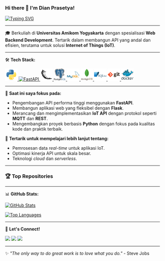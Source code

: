 ### Hi there 👋 I'm Dian Prasetya!

[![Typing SVG](https://readme-typing-svg.demolab.com/?lines=Passionate+Web+Backend+Developer;Specializing+in+Python,+FastAPI,+Flask;Building+IoT+APIs+and+scalable+solutions&font=Fira+Code&fontSize=20&pause=100&width=600&height=100&color=00aaff&vcenter=true&loop=true)](https://git.io/typing-svg)

---

🎓 Berkuliah di **Universitas Amikom Yogyakarta** dengan spesialisasi **Web Backend Development**. Tertarik dalam membangun API yang andal dan efisien, terutama untuk solusi **Internet of Things (IoT)**.

---

🛠️ **Tech Stack:**

<p align="left">
    <a href="https://www.python.org" target="_blank" rel="noreferrer"> <img src="https://raw.githubusercontent.com/devicons/devicon/master/icons/python/python-original.svg" alt="Python" width="40" height="40"/> </a>
    <a href="https://fastapi.tiangolo.com/" target="_blank" rel="noreferrer"> <img src="https://fastapi.tiangolo.com/img/logo-margin/logo-margin-positive.svg" alt="FastAPI" width="40" height="40"/> </a>
    <a href="https://flask.palletsprojects.com/" target="_blank" rel="noreferrer"> <img src="https://raw.githubusercontent.com/devicons/devicon/master/icons/flask/flask-original.svg" alt="Flask" width="40" height="40"/> </a>
    <a href="https://www.postgresql.org" target="_blank" rel="noreferrer"> <img src="https://raw.githubusercontent.com/devicons/devicon/master/icons/postgresql/postgresql-original-wordmark.svg" alt="PostgreSQL" width="40" height="40"/> </a>
    <a href="https://www.mysql.com/" target="_blank" rel="noreferrer"> <img src="https://raw.githubusercontent.com/devicons/devicon/master/icons/mysql/mysql-original-wordmark.svg" alt="MySQL" width="40" height="40"/> </a>
    <a href="https://www.mongodb.com/" target="_blank" rel="noreferrer"> <img src="https://raw.githubusercontent.com/devicons/devicon/master/icons/mongodb/mongodb-original-wordmark.svg" alt="MongoDB" width="40" height="40"/> </a>
    <a href="https://www.sqlite.org/" target="_blank" rel="noreferrer"> <img src="https://raw.githubusercontent.com/devicons/devicon/master/icons/sqlite/sqlite-original-wordmark.svg" alt="SQLite" width="40" height="40"/> </a>
    <a href="https://git-scm.com/" target="_blank" rel="noreferrer"> <img src="https://raw.githubusercontent.com/devicons/devicon/master/icons/git/git-original-wordmark.svg" alt="Git" width="40" height="40"/> </a>
    <a href="https://www.docker.com/" target="_blank" rel="noreferrer"> <img src="https://raw.githubusercontent.com/devicons/devicon/master/icons/docker/docker-original-wordmark.svg" alt="Docker" width="40" height="40"/> </a>
</p>

---

🔭 **Saat ini saya fokus pada:**

* Pengembangan API performa tinggi menggunakan **FastAPI**.
* Membangun aplikasi web yang fleksibel dengan **Flask**.
* Merancang dan mengimplementasikan **IoT API** dengan protokol seperti **MQTT** dan **REST**.
* Mengembangkan proyek berbasis **Python** dengan fokus pada kualitas kode dan praktik terbaik.

🌱 **Tertarik untuk mempelajari lebih lanjut tentang:**

* Pemrosesan data *real-time* untuk aplikasi IoT.
* Optimasi kinerja API untuk skala besar.
* Teknologi *cloud* dan *serverless*.

---

### 🏆 Top Repositories


---

📊 **GitHub Stats:**

[![GitHub Stats](https://github-readme-stats.vercel.app/api?username=dadayan1234&show_icons=true&theme=radical)](https://github.com/anuraghazra/github-readme-stats)

[![Top Languages](https://github-readme-stats.vercel.app/api/top-langs/?username=dadayan1234&layout=compact&theme=radical)](https://github.com/anuraghazra/github-readme-stats)

---

🤝 **Let's Connect!**

<p align="left">
<a href="https://linkedin.com/in/dianprasetya" target="_blank"><img src="https://img.shields.io/badge/-LinkedIn-%230077B5?style=for-the-badge&logo=linkedin&logoColor=white" target="_blank"></a>
<a href="https://yourwebsite.com" target="_blank"><img src="https://img.shields.io/badge/Website-000000?style=for-the-badge&logo=globe&logoColor=white" target="_blank"></a>
<a href="mailto:dianprasetya772.com"><img src="https://img.shields.io/badge/-Email-%23EA4335?style=for-the-badge&logo=gmail&logoColor=white" target="_blank"></a>
</p>

---

✨ _"The only way to do great work is to love what you do."_ - Steve Jobs
